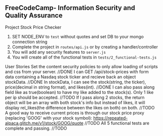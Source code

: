 **FreeCodeCamp**- Information Security and Quality Assurance
------

Project Stock Price Checker

1) SET NODE_ENV to `test` without quotes and set DB to your mongo connection string
2) Complete the project in `routes/api.js` or by creating a handler/controller
3) You will add any security features to `server.js`
4) You will create all of the functional tests in `tests/2_functional-tests.js`


User Stories
Set the content security policies to only allow loading of scripts and css from your server. //DONE
I can GET /api/stock-prices with form data containing a Nasdaq stock ticker and recieve back an object stockData. //DONE
In stockData, I can see the stock(string, the ticker), price(decimal in string format), and likes(int). //DONE
I can also pass along field like as true(boolean) to have my like added to the stock(s). Only 1 like per ip should be accepted. //TODO
If I pass along 2 stocks, the return object will be an array with both stock's info but instead of likes, it will display rel_likes(the difference between the likes on both) on both. //TODO
A good way to receive current prices is through our stock price proxy (replacing 'GOOG' with your stock symbol): https://repeated-alpaca.glitch.me/v1/stock/GOOG/quote //TODO
All 5 functional tests are complete and passing. //TODO

